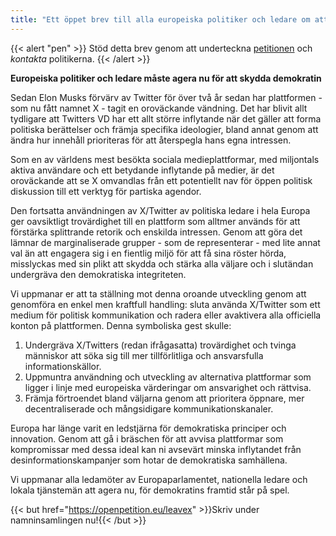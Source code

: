 ```yaml
---
title: "Ett öppet brev till alla europeiska politiker och ledare om att överge X/Twitter"
---
```


{{< alert "pen" >}}
Stöd detta brev genom att underteckna [petitionen](https://openpetition.eu/leavex) och _kontakta_ politikerna. 
{{< /alert >}}


**Europeiska politiker och ledare måste agera nu för att skydda demokratin**

Sedan Elon Musks förvärv av Twitter för över två år sedan har plattformen - som nu fått namnet X - tagit en oroväckande vändning. Det har blivit allt tydligare att Twitters VD har ett allt större inflytande när det gäller att forma politiska berättelser och främja specifika ideologier, bland annat genom att ändra hur innehåll prioriteras för att återspegla hans egna intressen.

Som en av världens mest besökta sociala medieplattformar, med miljontals aktiva användare och ett betydande inflytande på medier, är det oroväckande att se X omvandlas från ett potentiellt nav för öppen politisk diskussion till ett verktyg för partiska agendor.

Den fortsatta användningen av X/Twitter av politiska ledare i hela Europa ger oavsiktligt trovärdighet till en plattform som alltmer används för att förstärka splittrande retorik och enskilda intressen. Genom att göra det lämnar de marginaliserade grupper - som de representerar - med lite annat val än att engagera sig i en fientlig miljö för att få sina röster hörda, misslyckas med sin plikt att skydda och stärka alla väljare och i slutändan undergräva den demokratiska integriteten.

Vi uppmanar er att ta ställning mot denna oroande utveckling genom att genomföra en enkel men kraftfull handling: sluta använda X/Twitter som ett medium för politisk kommunikation och radera eller avaktivera alla officiella konton på plattformen. Denna symboliska gest skulle:

1. Undergräva X/Twitters (redan ifrågasatta) trovärdighet och tvinga människor att söka sig till mer tillförlitliga och ansvarsfulla informationskällor.
1. Uppmuntra användning och utveckling av alternativa plattformar som ligger i linje med europeiska värderingar om ansvarighet och rättvisa.
1. Främja förtroendet bland väljarna genom att prioritera öppnare, mer decentraliserade och mångsidigare kommunikationskanaler.

Europa har länge varit en ledstjärna för demokratiska principer och innovation. Genom att gå i bräschen för att avvisa plattformar som kompromissar med dessa ideal kan ni avsevärt minska inflytandet från desinformationskampanjer som hotar de demokratiska samhällena.

Vi uppmanar alla ledamöter av Europaparlamentet, nationella ledare och lokala tjänstemän att agera nu, för demokratins framtid står på spel.

{{< but href="https://openpetition.eu/leavex" >}}Skriv under namninsamlingen nu!{{< /but >}}
